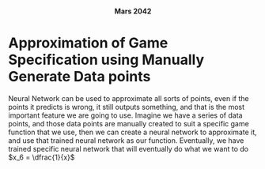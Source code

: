 <div style="text-align: center;">
  <h4>Mars 2042</h4>
</div>


# Approximation of Game Specification using Manually Generate Data points 
Neural Network can be used to approximate all sorts of points, even if the points it predicts is wrong, it still outputs 
something, and that is the most important feature we are going to use. Imagine we have a series of data points, and those 
data points are manually created to suit a specific game function that we use, then we can create a neural network to 
approximate it, and use that trained neural network as our function. Eventually, we have trained specific neural network
that will eventually do what we want to do
$x_6 = \dfrac{1}{x}$
